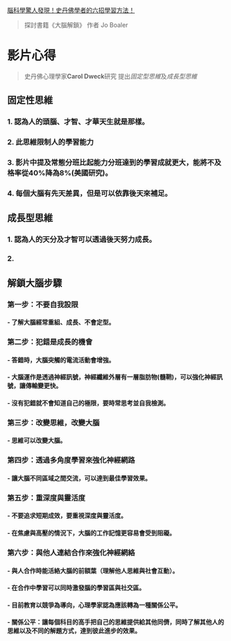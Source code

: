 [腦科學驚人發現！史丹佛學者的六招學習方法！](https://www.youtube.com/watch?v=DgbSc6Ys710&ab_channel=%E8%B6%85%E7%B4%9A%E6%AD%AASuperY)

> 探討書籍《大腦解鎖》 作者 Jo Boaler

# 影片心得

> 史丹佛心理學家**Carol Dweck**研究
> 提出*固定型思維*及*成長型思維*

## 固定性思維

### 1. 認為人的頭腦、才智、才華天生就是那樣。
### 2. 此思維限制人的學習能力
### 3. 影片中提及常態分班比起能力分班達到的學習成就更大，能將不及格率從40%降為8%(美國研究)。
### 4. 每個大腦有先天差異，但是可以依靠後天來補足。

## 成長型思維

### 1. 認為人的天分及才智可以透過後天努力成長。
### 2. 



## 解鎖大腦步驟

### 第一步：不要自我設限
  #### - 了解大腦經常重組、成長、不會定型。
### 第二步：犯錯是成長的機會
  #### - 答錯時，大腦突觸的電流活動會增強。
  #### - 大腦運作是透過神經訊號，神經纖維外層有一層脂肪物(髓鞘)，可以強化神經訊號，讓傳輸變更快。
  #### - 沒有犯錯就不會知道自己的極限，要時常思考並自我檢測。
### 第三步：改變思維，改變大腦
  #### - 思維可以改變大腦。
### 第四步：透過多角度學習來強化神經網路
  #### - 讓大腦不同區域之間交流，可以達到最佳學習效果。
### 第五步：重深度與靈活度
  #### - 不要追求短期成效，要重視深度與靈活度。
  #### - 在焦慮與高壓的情況下，大腦的工作記憶更容易會受到阻礙。
### 第六步：與他人連結合作來強化神經網絡
  #### - 與人合作時能活絡大腦的前額葉（理解他人思維與社會互動）。
  #### - 在合作中學習可以同時激發腦的學習區與社交區。
  #### - 目前教育以競爭為導向，心理學家認為應該轉為一種關係公平。
  #### - 關係公平：讓每個科目的高手把自己的思維提供給其他同儕，同時了解其他人的思維以及不同的解題方式，達到彼此進步的效果。